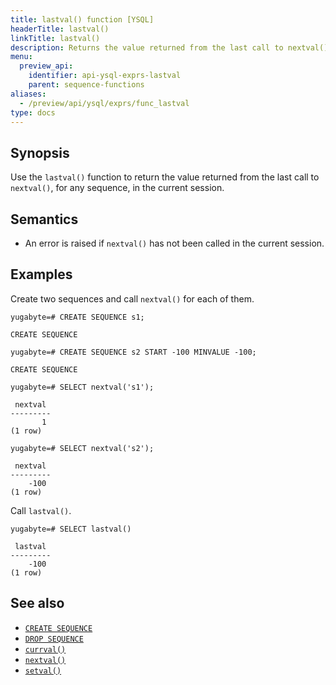 ```yaml
---
title: lastval() function [YSQL]
headerTitle: lastval()
linkTitle: lastval()
description: Returns the value returned from the last call to nextval(), for any sequence, in the current session.
menu:
  preview_api:
    identifier: api-ysql-exprs-lastval
    parent: sequence-functions
aliases:
  - /preview/api/ysql/exprs/func_lastval
type: docs
---
```


## Synopsis

Use the `lastval()` function to return the value returned from the last call to `nextval()`, for any sequence, in the current session.

## Semantics

- An error is raised if `nextval()` has not been called in the current session.

## Examples

Create two sequences and call `nextval()` for each of them.

```plpgsql
yugabyte=# CREATE SEQUENCE s1;
```

```
CREATE SEQUENCE
```

```plpgsql
yugabyte=# CREATE SEQUENCE s2 START -100 MINVALUE -100;
```

```
CREATE SEQUENCE
```

```plpgsql
yugabyte=# SELECT nextval('s1');
```

```
 nextval
---------
       1
(1 row)
```

```plpgsql
yugabyte=# SELECT nextval('s2');
```

```
 nextval
---------
    -100
(1 row)
```

Call `lastval()`.

```plpgsql
yugabyte=# SELECT lastval()
```

```
 lastval
---------
    -100
(1 row)

```

## See also

- [`CREATE SEQUENCE`](../../../the-sql-language/statements/ddl_create_sequence)
- [`DROP SEQUENCE`](../../../the-sql-language/statements/ddl_drop_sequence)
- [`currval()`](../func_currval)
- [`nextval()`](../func_nextval)
- [`setval()`](../func_setval)
